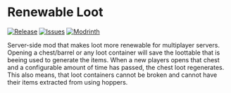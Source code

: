 [ISSUES]: https://github.com/PssbleTrngle/RenewableLoot/issues

[DOWNLOAD]: https://modrinth.com/project/renewable-loot/versions

[MODRINTH]: https://modrinth.com/project/renewable-loot

# Renewable Loot <!-- modrinth_exclude.start -->

[![Release](https://img.shields.io/github/v/release/PssbleTrngle/RenewableLoot?label=Version&sort=semver)][DOWNLOAD]
[![Issues](https://img.shields.io/github/issues/PssbleTrngle/RenewableLoot?label=Issues)][ISSUES]
[![Modrinth](https://img.shields.io/modrinth/dt/9bWnOXyk?color=green&logo=modrinth&logoColor=green)][MODRINTH]

<!-- modrinth_exclude.end -->

Server-side mod that makes loot more renewable for multiplayer servers.
Opening a chest/barrel or any loot container will save the loottable that is beeing used to generate the items.
When a new players opens that chest and a configurable amount of time has passed, the chest loot regenerates.
This also means, that loot containers cannot be broken and cannot have their items extracted from using hoppers.